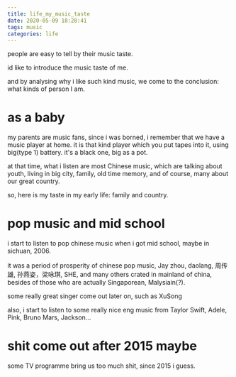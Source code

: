 ```yaml
---
title: life_my_music_taste
date: 2020-05-09 18:28:41
tags: music
categories: life
---
```


people are easy to tell by their music taste.

id like to introduce the music taste of me. 

and by analysing why i like such kind music, we come to the conclusion: what kinds of person I am.

<!--more-->


# as a baby

my parents are music fans, since i was borned, i remember that we have a music player at home. it is that kind player which you put tapes into it, using big(type 1) battery. it's a black one, big as a pot.

at that time, what i listen are most Chinese music, which are talking about youth, living in big city, family, old time memory, and of course, many about our great country.

so, here is my taste in my early life: family and country.

# pop music and mid school

i start to listen to pop chinese music when i got mid school, maybe in sichuan, 2006.

it was a period of prosperity of chinese pop music, Jay zhou, daolang, 周传雄, 孙燕姿，梁咏琪, SHE, and many others crated in mainland of china, besides of those who are actually Singaporean, Malysiain(?).

some really great singer come out later on, such as XuSong

also, i start to listen to some really nice eng music from Taylor Swift, Adele, Pink<Try>, Bruno Mars, Jackson...

# shit come out after 2015 maybe

some TV programme bring us too much shit, since 2015 i guess.

